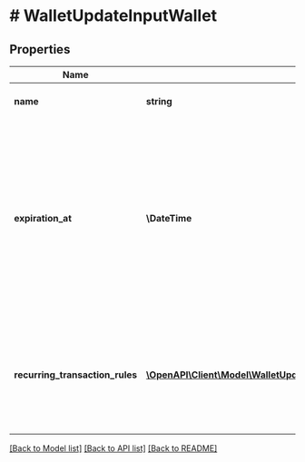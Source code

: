 # # WalletUpdateInputWallet

## Properties

Name | Type | Description | Notes
------------ | ------------- | ------------- | -------------
**name** | **string** | The name of the wallet. | [optional]
**expiration_at** | **\DateTime** | The date and time that determines when the wallet will expire. It follows the ISO 8601 datetime format and is expressed in Coordinated Universal Time (UTC). | [optional]
**recurring_transaction_rules** | [**\OpenAPI\Client\Model\WalletUpdateInputWalletRecurringTransactionRulesInner[]**](WalletUpdateInputWalletRecurringTransactionRulesInner.md) | List of recurring transaction rules. Currently, we only allow one recurring rule per wallet. | [optional]

[[Back to Model list]](../../README.md#models) [[Back to API list]](../../README.md#endpoints) [[Back to README]](../../README.md)
